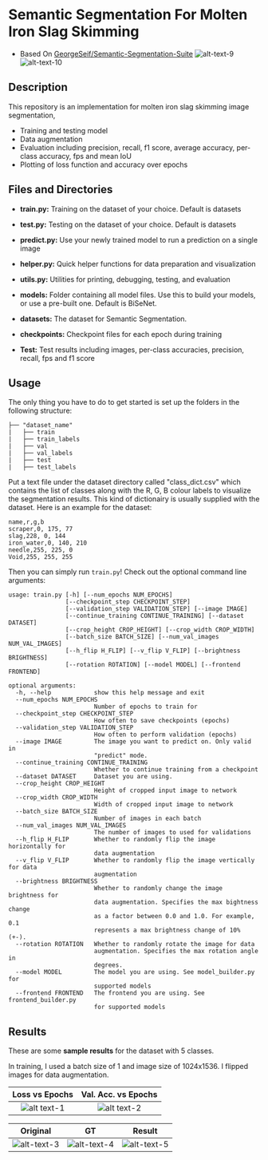 # Semantic Segmentation For Molten Iron Slag Skimming
- Based On [GeorgeSeif/Semantic-Segmentation-Suite](https://github.com/GeorgeSeif/Semantic-Segmentation-Suite)
![alt-text-9](https://dsc.cloud/8532ed/img_772.png) ![alt-text-10](https://dsc.cloud/8532ed/img_772_L.png)



## Description
This repository is an implementation for molten iron slag skimming image segmentation,


- Training and testing model
- Data augmentation
- Evaluation including precision, recall, f1 score, average accuracy, per-class accuracy, fps and mean IoU
- Plotting of loss function and accuracy over epochs



## Files and Directories


- **train.py:** Training on the dataset of your choice. Default is datasets

- **test.py:** Testing on the dataset of your choice. Default is datasets

- **predict.py:** Use your newly trained model to run a prediction on a single image

- **helper.py:** Quick helper functions for data preparation and visualization

- **utils.py:** Utilities for printing, debugging, testing, and evaluation

- **models:** Folder containing all model files. Use this to build your models, or use a pre-built one. Default is BiSeNet.

- **datasets:** The dataset for Semantic Segmentation.

- **checkpoints:** Checkpoint files for each epoch during training

- **Test:** Test results including images, per-class accuracies, precision, recall, fps and f1 score


## Usage
The only thing you have to do to get started is set up the folders in the following structure:

    ├── "dataset_name"                   
    |   ├── train
    |   ├── train_labels
    |   ├── val
    |   ├── val_labels
    |   ├── test
    |   ├── test_labels

Put a text file under the dataset directory called "class_dict.csv" which contains the list of classes along with the R, G, B colour labels to visualize the segmentation results. This kind of dictionairy is usually supplied with the dataset. Here is an example for the dataset:

```
name,r,g,b
scraper,0, 175, 77
slag,228, 0, 144
iron_water,0, 140, 210
needle,255, 225, 0
Void,255, 255, 255
```
Then you can simply run `train.py`! Check out the optional command line arguments:

```
usage: train.py [-h] [--num_epochs NUM_EPOCHS]
                [--checkpoint_step CHECKPOINT_STEP]
                [--validation_step VALIDATION_STEP] [--image IMAGE]
                [--continue_training CONTINUE_TRAINING] [--dataset DATASET]
                [--crop_height CROP_HEIGHT] [--crop_width CROP_WIDTH]
                [--batch_size BATCH_SIZE] [--num_val_images NUM_VAL_IMAGES]
                [--h_flip H_FLIP] [--v_flip V_FLIP] [--brightness BRIGHTNESS]
                [--rotation ROTATION] [--model MODEL] [--frontend FRONTEND]

optional arguments:
  -h, --help            show this help message and exit
  --num_epochs NUM_EPOCHS
                        Number of epochs to train for
  --checkpoint_step CHECKPOINT_STEP
                        How often to save checkpoints (epochs)
  --validation_step VALIDATION_STEP
                        How often to perform validation (epochs)
  --image IMAGE         The image you want to predict on. Only valid in
                        "predict" mode.
  --continue_training CONTINUE_TRAINING
                        Whether to continue training from a checkpoint
  --dataset DATASET     Dataset you are using.
  --crop_height CROP_HEIGHT
                        Height of cropped input image to network
  --crop_width CROP_WIDTH
                        Width of cropped input image to network
  --batch_size BATCH_SIZE
                        Number of images in each batch
  --num_val_images NUM_VAL_IMAGES
                        The number of images to used for validations
  --h_flip H_FLIP       Whether to randomly flip the image horizontally for
                        data augmentation
  --v_flip V_FLIP       Whether to randomly flip the image vertically for data
                        augmentation
  --brightness BRIGHTNESS
                        Whether to randomly change the image brightness for
                        data augmentation. Specifies the max bightness change
                        as a factor between 0.0 and 1.0. For example, 0.1
                        represents a max brightness change of 10% (+-).
  --rotation ROTATION   Whether to randomly rotate the image for data
                        augmentation. Specifies the max rotation angle in
                        degrees.
  --model MODEL         The model you are using. See model_builder.py for
                        supported models
  --frontend FRONTEND   The frontend you are using. See frontend_builder.py
                        for supported models

```
    

## Results

These are some **sample results** for the dataset with 5 classes.

In training, I used a batch size of 1 and image size of 1024x1536.  I flipped images for data augmentation.



Loss vs Epochs            |  Val. Acc. vs Epochs
:-------------------------:|:-------------------------:
![alt text-1](https://dsc.cloud/8532ed/loss_vs_epochs.png)  |  ![alt text-2](https://dsc.cloud/8532ed/accuracy_vs_epochs.png)


Original            |  GT   |  Result
:-------------------------:|:-------------------------:|:-------------------------:
![alt-text-3](https://dsc.cloud/8532ed/img_964.png "Original")  |  ![alt-text-4](https://dsc.cloud/8532ed/img_964_gt.png "GT")  |   ![alt-text-5](https://dsc.cloud/8532ed/img_964_pred.png "Result")

